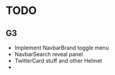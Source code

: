 # TODO

## G3

- Implement NavbarBrand toggle menu
- NavbarSearch reveal panel
- TwitterCard stuff and other Helmet
- 